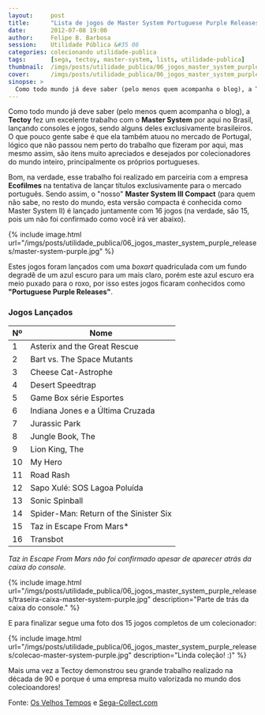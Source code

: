 ```yaml
---
layout:     post
title:      "Lista de jogos de Master System Portuguese Purple Releases"
date:       2012-07-08 19:00
author:     Felipe B. Barbosa
session:    Utilidade Pública &#35 06
categories: colecionando utilidade-publica
tags:       [sega, tectoy, master-system, lists, utilidade-publica]
thumbnail:  /imgs/posts/utilidade_publica/06_jogos_master_system_purple_releases/post_thumbnail.jpg
cover:      /imgs/posts/utilidade_publica/06_jogos_master_system_purple_releases/post_header.jpg
sinopse: >
  Como todo mundo já deve saber (pelo menos quem acompanha o blog), a Tectoy fez um excelente trabalho com o Master System por aqui no Brasil, lançando consoles e jogos, sendo alguns deles exclusivamente brasileiros. O que pouco gente sabe é que ela também atuou no mercado de Portugal, lógico que não passou nem perto do trabalho que fizeram por aqui, mas mesmo assim, são itens muito apreciados e desejados por colecionadores do mundo inteiro, principalmente os próprios portugueses.
---
```

Como todo mundo já deve saber (pelo menos quem acompanha o blog), a **Tectoy** fez um excelente trabalho com o **Master System** por aqui no Brasil, lançando consoles e jogos, sendo alguns deles exclusivamente brasileiros. O que pouco gente sabe é que ela também atuou no mercado de Portugal, lógico que não passou nem perto do trabalho que fizeram por aqui, mas mesmo assim, são itens muito apreciados e desejados por colecionadores do mundo inteiro, principalmente os próprios portugueses.

Bom, na verdade, esse trabalho foi realizado em parceiria com a empresa **Ecofilmes** na tentativa de lançar títulos exclusivamente para o mercado português. Sendo assim, o "nosso" **Master System III Compact** (para quem não sabe, no resto do mundo, esta versão compacta é conhecida como Master System II) é lançado juntamente com 16 jogos (na verdade, são 15, pois um não foi confirmado como você irá ver abaixo).

{% include image.html
  url="/imgs/posts/utilidade_publica/06_jogos_master_system_purple_releases/master-system-purple.jpg" %}

Estes jogos foram lançados com uma *boxart* quadriculada com um fundo degradê de um azul escuro para um mais claro, porém este azul escuro era meio puxado para o roxo, por isso estes jogos ficaram conhecidos como **"Portuguese Purple Releases"**.

### Jogos Lançados

| Nº  | Nome                                            |
| --- | ----------------------------------------------- |
| 1   | Asterix and the Great Rescue                    |
| 2   | Bart vs. The Space Mutants                      |
| 3   | Cheese Cat-Astrophe                             |
| 4   | Desert Speedtrap                                |
| 5   | Game Box série Esportes                         |
| 6   | Indiana Jones e a Última Cruzada                |
| 7   | Jurassic Park                                   |
| 8   | Jungle Book, The                                |
| 9   | Lion King, The                                  |
| 10  | My Hero                                         |
| 11  | Road Rash                                       |
| 12  | Sapo Xulé: SOS Lagoa Poluída                    |
| 13  | Sonic Spinball                                  |
| 14  | Spider-Man: Return of the Sinister Six          |
| 15  | Taz in Escape From Mars*                        |
| 16  | Transbot                                        |

*Taz in Escape From Mars não foi confirmado apesar de aparecer atrás da caixa do console.*

{% include image.html
  url="/imgs/posts/utilidade_publica/06_jogos_master_system_purple_releases/traseira-caixa-master-system-purple.jpg"
  description="Parte de trás da caixa do console." %}

E para finalizar segue uma foto dos 15 jogos completos de um colecionador:

{% include image.html
  url="/imgs/posts/utilidade_publica/06_jogos_master_system_purple_releases/colecao-master-system-purple.jpg"
  description="Linda coleção! :)" %}

Mais uma vez a Tectoy demonstrou seu grande trabalho realizado na década de 90 e porque é uma empresa muito valorizada no mundo dos colecioandores!

Fonte: [Os Velhos Tempos](http://osvelhostempos.blogspot.com.br/2011/10/normal-0-false-false-false-en-us-x-none.html) e [Sega-Collect.com](http://segacollect.blogspot.com.br/2008/09/portuguese-purple-releases.html)

